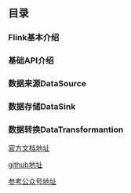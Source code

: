 ## 目录
### Flink基本介绍
### 基础API介绍
### 数据来源DataSource
### 数据存储DataSink
### 数据转换DataTransformantion


[官方文档地址](https://ci.apache.org/projects/flink/flink-docs-release-1.10/zh/dev/java_lambdas.html)

[github地址](https://github.com/apache/flink/tree/4d27f8f2deef9fad845ebc91cef121cf9b35f825)

[参考公众号地址](https://mp.weixin.qq.com/mp/homepage?__biz=MzIxMTE0ODU5NQ==&hid=5&sn=ff5718eced55d78a92ee79fc887acd45&devicetype=iOS13.4.1&version=17000a2d&lang=zh_CN&nettype=3G+&ascene=7&session_us=gh_87a182e53c99&fontScale=100&wx_header=1&scene=1)

